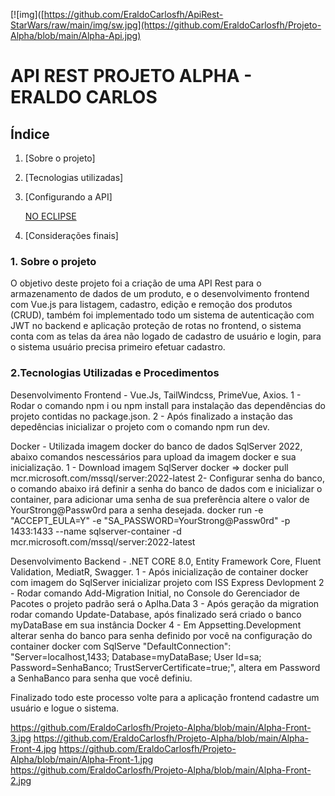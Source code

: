 [![img]([https://github.com/EraldoCarlosfh/ApiRest-StarWars/raw/main/img/sw.jpg](https://github.com/EraldoCarlosfh/Projeto-Alpha/blob/main/Alpha-Api.jpg)

# 	API REST PROJETO ALPHA - ERALDO CARLOS

## Índice

1. [Sobre o projeto]

2. [Tecnologias utilizadas]

3. [Configurando a API]

   [NO ECLIPSE](https://github.com/EraldoCarlosfh/ApiRest-StarWars#no-eclipse)

6. [Considerações finais]

### 1. Sobre o projeto

O objetivo deste projeto foi a criação de uma API Rest para o armazenamento de dados de um produto, e o desenvolvimento frontend com Vue.js para listagem, cadastro, edição e remoção dos produtos (CRUD), também foi implementado todo um sistema de autenticação com JWT no backend e aplicação proteção de rotas no frontend, o sistema conta com as telas da área não logado de cadastro de usuário e login, para o sistema usuário precisa primeiro efetuar cadastro.

### 2.Tecnologias Utilizadas e Procedimentos

Desenvolvimento Frontend - Vue.Js, TailWindcss, PrimeVue, Axios.
1 - Rodar o comando npm i ou npm install para instalação das dependências do projeto contidas no package.json.
2 - Após finalizado a instação das depedências inicializar o projeto com o comando npm run dev.

Docker - Utilizada imagem docker do banco de dados SqlServer 2022, abaixo comandos nescessários para upload da imagem docker e sua inicialização.
1 - Download imagem SqlServer docker => docker pull mcr.microsoft.com/mssql/server:2022-latest
2- Configurar senha do banco, o comando abaixo irá definir a senha do banco de dados com e inicializar o container, para adicionar uma senha de sua preferência 
altere o valor de YourStrong@Passw0rd para a senha desejada.
docker run -e "ACCEPT_EULA=Y" -e "SA_PASSWORD=YourStrong@Passw0rd" -p 1433:1433 --name sqlserver-container -d mcr.microsoft.com/mssql/server:2022-latest

Desenvolvimento Backend - .NET CORE 8.0, Entity Framework Core, Fluent Validation, MediatR, Swagger.
1 - Após inicialização de container docker com imagem do SqlServer inicializar projeto com ISS Express Devlopment
2 - Rodar comando Add-Migration Initial, no Console do Gerenciador de Pacotes o projeto padrão será o Aplha.Data
3 - Após geração da migration rodar comando Update-Database, após finalizado será criado o banco myDataBase em sua instância Docker
4 - Em Appsetting.Development alterar senha do banco para senha definido por você na configuração do container docker com SqlServe
"DefaultConnection": "Server=localhost,1433; Database=myDataBase; User Id=sa; Password=SenhaBanco; TrustServerCertificate=true;", 
altera em Password a SenhaBanco para senha que você definiu.

Finalizado todo este processo volte para a aplicação frontend cadastre um usuário e logue o sistema.

https://github.com/EraldoCarlosfh/Projeto-Alpha/blob/main/Alpha-Front-3.jpg
https://github.com/EraldoCarlosfh/Projeto-Alpha/blob/main/Alpha-Front-4.jpg
https://github.com/EraldoCarlosfh/Projeto-Alpha/blob/main/Alpha-Front-1.jpg
https://github.com/EraldoCarlosfh/Projeto-Alpha/blob/main/Alpha-Front-2.jpg


